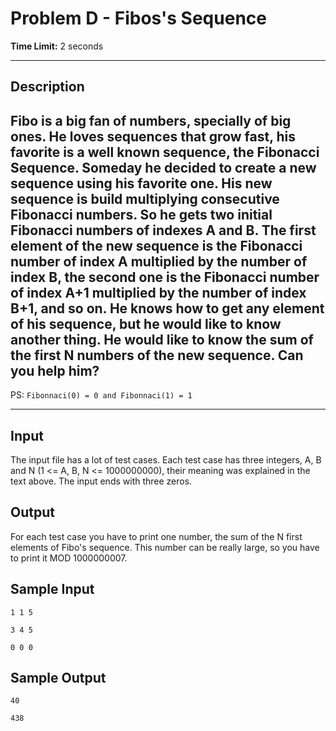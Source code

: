 # Problem D - Fibos's Sequence
  
**Time Limit:** 2 seconds
  
---
 
## Description
  
Fibo is a big fan of numbers, specially of big ones. He loves sequences that grow fast, his favorite is a well known sequence, the Fibonacci Sequence. Someday he decided to create a new sequence using his favorite one. His new sequence is build multiplying consecutive Fibonacci numbers. So he gets two initial Fibonacci numbers of indexes A and B. The first element of the new sequence is the Fibonacci number of index A multiplied by the number of index B, the second one is the Fibonacci number of index A+1 multiplied by the number of index B+1, and so on. He knows how to get any element of his sequence, but he would like to know another thing. He would like to know the sum of the first N numbers of the new sequence. Can you help him?
---

PS: `Fibonnaci(0) = 0 and Fibonnaci(1) = 1`

---
  
## Input
The input file has a lot of test cases. Each test case has three integers, A, B and N (1 <= A, B, N <= 1000000000), their meaning was explained in the text above. The input ends with three zeros.

## Output
For each test case you have to print one number, the sum of the N first elements of Fibo's sequence. This number can be really large, so you have to print it MOD 1000000007.  

## Sample Input
```
1 1 5

3 4 5

0 0 0
```
## Sample Output
```
40

438
```